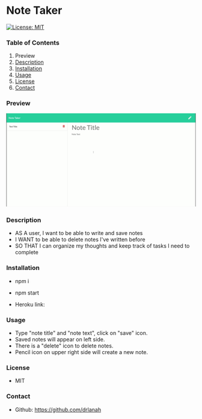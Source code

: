 # Note Taker

[![License: MIT](https://img.shields.io/badge/License-MIT-yellow.svg)](https://opensource.org/licenses/MIT)

### Table of Contents

1. Preview
2. [Description](#description)
3. [Installation](#installation)
4. [Usage](#usage)
5. [License](#license)
6. [Contact](#contact)

### Preview

![notes app](/assets/notes.gif)

### Description

- AS A user, I want to be able to write and save notes
- I WANT to be able to delete notes I've written before
- SO THAT I can organize my thoughts and keep track of tasks I need to complete

### Installation

- npm i
- npm start

- Heroku link:

### Usage

- Type "note title" and "note text", click on "save" icon.
- Saved notes will appear on left side.
- There is a "delete" icon to delete notes.
- Pencil icon on upper right side will create a new note.

### License

- MIT

### Contact

- Github: https://github.com/drlanah
